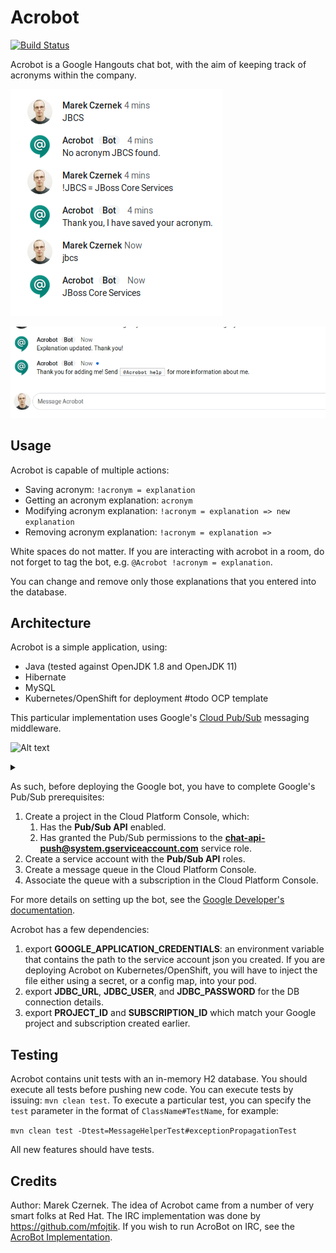 # Acrobot

[![Build Status](https://travis-ci.com/m-czernek/acrobot.svg?branch=master)](https://travis-ci.com/m-czernek/acrobot)

Acrobot is a Google Hangouts chat bot, with the aim of keeping track
of acronyms within the company.

![Image of Acrobot saving and answering an acronym](imgs/gchat.png)

![Image of Acrobot editing and removing acronym explanations](imgs/showcase.gif)

## Usage

Acrobot is capable of multiple actions:

* Saving acronym: `!acronym = explanation`
* Getting an acronym explanation: `acronym`
* Modifying acronym explanation: `!acronym = explanation => new explanation`
* Removing acronym explanation: `!acronym = explanation =>`

White spaces do not matter. If you are interacting with acrobot in a room,
do not forget to tag the bot, e.g. `@Acrobot !acronym = explanation`.

You can change and remove only those explanations that you entered into the
database.

## Architecture

Acrobot is a simple application, using:

* Java (tested against OpenJDK 1.8 and OpenJDK 11)
* Hibernate
* MySQL
* Kubernetes/OpenShift for deployment #todo OCP template

This particular implementation uses Google's [Cloud Pub/Sub](https://cloud.google.com/pubsub/docs/overview)
messaging middleware.


![Alt text](https://g.gravizo.com/source/custom_mark10?https%3A%2F%2Fraw.githubusercontent.com%2Fm-czernek%2Facrobot%2Fmaster%2FREADME.md)

<details>
<summary></summary>
custom_mark10
@startuml;
actor "Google Hangouts" as User;
participant "Pub/Sub middleware" as A;
participant Acrobot;
User -> A: Send a message;
Acrobot --> A: Poll for a message;
Acrobot --> User: Send a response;
@enduml;
custom_mark10
</details>


As such, before deploying the Google bot, you have to complete Google's
Pub/Sub prerequisites:

1. Create a project in the Cloud Platform Console, which:
    1. Has the **Pub/Sub API** enabled.
    1. Has granted the Pub/Sub permissions to the **chat-api-push@system.gserviceaccount.com** service role.
1. Create a service account with the **Pub/Sub API** roles.
1. Create a message queue in the Cloud Platform Console.
1. Associate the queue with a subscription in the Cloud Platform Console.

For more details on setting up the bot, see the [Google Developer's documentation](https://developers.google.com/hangouts/chat/how-tos/pub-sub).

Acrobot has a few dependencies:

1. export **GOOGLE_APPLICATION_CREDENTIALS**: an environment variable that contains the path to the service account json
you created. If you are deploying Acrobot on Kubernetes/OpenShift, you will have to inject the file either using a secret, or a config map, into your pod.
1. export **JDBC_URL**, **JDBC_USER**, and **JDBC_PASSWORD** for the DB connection details.
1. export **PROJECT_ID** and **SUBSCRIPTION_ID** which match your Google project and subscription created earlier.

## Testing

Acrobot contains unit tests with an in-memory H2 database. You should execute all tests before pushing new code.
You can execute tests by issuing: `mvn clean test`. To execute a particular test, you can specify the `test`
parameter in the format of `ClassName#TestName`, for example:
 
 `mvn clean test -Dtest=MessageHelperTest#exceptionPropagationTest`

All new features should have tests.

## Credits

Author: Marek Czernek.
The idea of Acrobot came from a number of very smart folks at Red Hat. The IRC implementation was done by https://github.com/mfojtik. If you wish to run AcroBot on IRC, see the [AcroBot Implementation](https://github.com/theacrobot/AcroBot).
